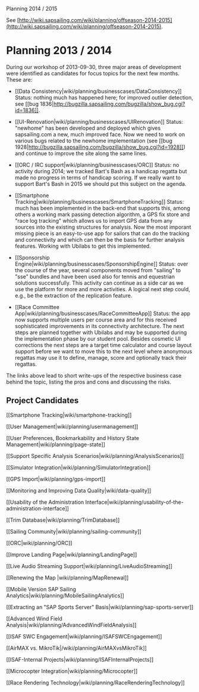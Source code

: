 Planning 2014 / 2015

See [http://wiki.sapsailing.com/wiki/planning/offseason-2014-2015](http://wiki.sapsailing.com/wiki/planning/offseason-2014-2015).

# Planning 2013 / 2014

During our workshop of 2013-09-30, three major areas of development were identified as candidates for focus topics for the next few months. These are:

* [[Data Consistency|wiki/planning/businesscases/DataConsistency]] Status: nothing much has happened here; for improved outlier detection, see [[bug 1836|http://bugzilla.sapsailing.com/bugzilla/show_bug.cgi?id=1836]].

* [[UI-Renovation|wiki/planning/businesscases/UIRenovation]] Status: "newhome" has been developed and deployed which gives sapsailing.com a new, much improved face. Now we need to work on various bugs related to the newhome implementation (see [[bug 1928|http://bugzilla.sapsailing.com/bugzilla/show_bug.cgi?id=1928]]) and continue to improve the site along the same lines.

* [[ORC / IRC support|wiki/planning/businesscases/ORC]] Status: no activity during 2014; we tracked Bart's Bash as a handicap regatta but made no progress in terms of handicap scoring. If we really want to support Bart's Bash in 2015 we should put this subject on the agenda.

* [[Smartphone Tracking|wiki/planning/businesscases/SmartphoneTracking]] Status: much has been implemented in the back-end that supports this, among others a working mark passing detection algorithm, a GPS fix store and "race log tracking" which allows us to import GPS data from any sources into the existing structures for analysis. Now the most imporant missing piece is an easy-to-use app for sailors that can do the tracking and connectivity and which can then be the basis for further analysis features. Working with Ubilabs to get this implemented.

* [[Sponsorship Engine|wiki/planning/businesscases/SponsorshipEngine]] Status: over the course of the year, several components moved from "sailing" to "sse" bundles and have been used also for tennis and equestrian solutions successfully. This activity can continue as a side car as we use the platform for more and more activities. A logical next step could, e.g., be the extraction of the replication feature.

* [[Race Committee App|wiki/planning/businesscases/RaceCommitteeApp]] Status: the app now supports multiple users per course area and for this received sophisticated improvements in its connectivity architecture. The next steps are planned together with Ubilabs and may be supported during the implementation phase by our student pool. Besides cosmetic UI corrections the next steps are a target time calculator and course layout support before we want to move this to the next level where anonymous regattas may use it to define, manage, score and optionally track their regattas.

The links above lead to short write-ups of the respective business case behind the topic, listing the pros and cons and discussing the risks.

## Project Candidates

[[Smartphone Tracking|wiki/smartphone-tracking]]

[[User Management|wiki/planning/usermanagement]]

[[User Preferences, Bookmarkability and History State Management|wiki/planning/page-state]]

[[Support Specific Analysis Scenarios|wiki/planning/AnalysisScenarios]]

[[Simulator Integration|wiki/planning/SimulatorIntegration]]

[[GPS Import|wiki/planning/gps-import]]

[[Monitoring and Improving Data Quality|wiki/data-quality]]

[[Usability of the Administration Interface|wiki/planning/usability-of-the-administration-interface]]

[[Trim Database|wiki/planning/TrimDatabase]]

[[Sailing Community|wiki/planning/sailing-community]]

[[ORC|wiki/planning/ORC]]

[[Improve Landing Page|wiki/planning/LandingPage]]

[[Live Audio Streaming Support|wiki/planning/LiveAudioStreaming]]

[[Renewing the Map |wiki/planning/MapRenewal]]

[[Mobile Version SAP Sailing Analytics|wiki/planning/MobileSailingAnalytics]]

[[Extracting an "SAP Sports Server" Basis|wiki/planning/sap-sports-server]]

[[Advanced Wind Field Analysis|wiki/planning/AdvancedWindFieldAnalysis]]

[[ISAF SWC Engagement|wiki/planning/ISAFSWCEngagement]]

[[AirMAX vs. MikroTik|/wiki/planning/AirMAXvsMikroTik]]

[[ISAF-Internal Projects|wiki/planning/ISAFInternalProjects]]

[[Microcopter Integration|wiki/planning/Microcopter]]

[[Race Rendering Technology|wiki/planning/RaceRenderingTechnology]]